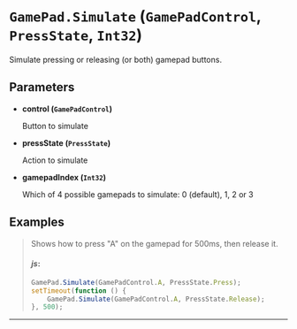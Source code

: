 # `GamePad.Simulate` (`GamePadControl`, `PressState`, `Int32`)


Simulate pressing or releasing (or both) gamepad buttons.


## Parameters

* **control (`GamePadControl`)** 

	Button to simulate

* **pressState (`PressState`)** 

	Action to simulate

* **gamepadIndex (`Int32`)** 

	Which of 4 possible gamepads to simulate: 0 (default), 1, 2 or 3


## Examples

> Shows how to press "A" on the gamepad for 500ms, then release it.
> 
> #### _js_:
> ```js
> GamePad.Simulate(GamePadControl.A, PressState.Press);
> setTimeout(function () {
>     GamePad.Simulate(GamePadControl.A, PressState.Release);
> }, 500);
> ```
---